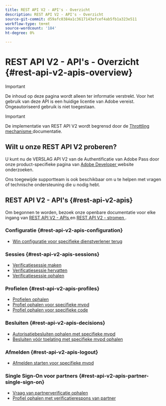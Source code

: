 ```yaml
---
title: REST API V2 - API's - Overzicht
description: REST API V2 - API's - Overzicht
source-git-commit: d59afc0384a1c3617143efcef4ab5fb1a323e511
workflow-type: tm+mt
source-wordcount: '184'
ht-degree: 0%

---
```



# REST API V2 - API&#39;s - Overzicht {#rest-api-v2-apis-overview}

>[!IMPORTANT]
>
> De inhoud op deze pagina wordt alleen ter informatie verstrekt. Voor het gebruik van deze API is een huidige licentie van Adobe vereist. Ongeautoriseerd gebruik is niet toegestaan.

>[!IMPORTANT]
>
> De implementatie van REST API V2 wordt begrensd door de [ Throttling mechanisme ](/help/authentication/throttling-mechanism.md) documentatie.

## Wilt u onze REST API V2 proberen?

U kunt nu de VERSLAG API V2 van de Authentificatie van Adobe Pass door onze product-specifieke pagina van [ Adobe Developer ](https://developer.adobe.com/adobe-pass/) website onderzoeken.

Ons toegewijde supportteam is ook beschikbaar om u te helpen met vragen of technische ondersteuning die u nodig hebt.

## REST API V2 - API&#39;s {#rest-api-v2-apis}

Om begonnen te worden, bezoek onze openbare documentatie voor elke ingang van [ REST API V2 - APIs ](./rest-api-v2-apis-overview.md) en [ REST API V2 - stromen ](../flows/rest-api-v2-flows-overview.md).

### Configuratie {#rest-api-v2-apis-configuration}

* [Win configuratie voor specifieke dienstverlener terug](configuration-apis/rest-api-v2-configuration-apis-retrieve-configuration-for-specific-service-provider.md)

### Sessies {#rest-api-v2-apis-sessions}

* [Verificatiesessie maken](sessions-apis/rest-api-v2-sessions-apis-create-authentication-session.md)
* [Verificatiesessie hervatten](sessions-apis/rest-api-v2-sessions-apis-resume-authentication-session.md)
* [Verificatiesessie ophalen](sessions-apis/rest-api-v2-sessions-apis-retrieve-authentication-session-information-using-code.md)

### Profielen {#rest-api-v2-apis-profiles}

* [Profielen ophalen](profiles-apis/rest-api-v2-profiles-apis-retrieve-profiles.md)
* [Profiel ophalen voor specifieke mvpd](profiles-apis/rest-api-v2-profiles-apis-retrieve-profile-for-specific-mvpd.md)
* [Profiel ophalen voor specifieke code](profiles-apis/rest-api-v2-profiles-apis-retrieve-profile-for-specific-code.md)

### Besluiten {#rest-api-v2-apis-decisions}

* [Autorisatiebesluiten ophalen met specifieke mvpd](decisions-apis/rest-api-v2-decisions-apis-retrieve-authorization-decisions-using-specific-mvpd.md)
* [Besluiten vóór toelating met specifieke mvpd ophalen](decisions-apis/rest-api-v2-decisions-apis-retrieve-preauthorization-decisions-using-specific-mvpd.md)

### Afmelden {#rest-api-v2-apis-logout}

* [Afmelden starten voor specifieke mvpd](logout-apis/rest-api-v2-logout-apis-initiate-logout-for-specific-mvpd.md)

### Single Sign-On voor partners {#rest-api-v2-apis-partner-single-sign-on}

* [Vraag van partnerverificatie ophalen](partner-single-sign-on-apis/rest-api-v2-partner-single-sign-on-apis-retrieve-partner-authentication-request.md)
* [Profiel ophalen met verificatierespons van partner](partner-single-sign-on-apis/rest-api-v2-partner-single-sign-on-apis-retrieve-profile-using-partner-authentication-response.md)
